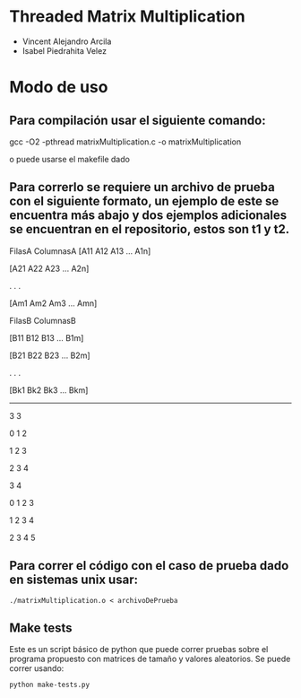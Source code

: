 # Threaded Matrix Multiplication

- Vincent Alejandro Arcila
- Isabel Piedrahita Velez

# Modo de uso

## Para compilación usar el siguiente comando:

  gcc -O2 -pthread matrixMultiplication.c -o matrixMultiplication
  
  o puede usarse el makefile dado

## Para correrlo se requiere un archivo de prueba con el siguiente formato, un ejemplo de este se encuentra más abajo y dos ejemplos adicionales se encuentran en el repositorio, estos son t1 y t2.

FilasA ColumnasA
[A11 A12 A13 … A1n]

[A21 A22 A23 … A2n]

.
.
.

[Am1 Am2 Am3 … Amn]

FilasB ColumnasB

[B11 B12 B13 … B1m]

[B21 B22 B23 … B2m]

.
.
.

[Bk1 Bk2 Bk3 … Bkm]

--------------------

3 3 

0 1 2 

1 2 3 

2 3 4 

3 4 

0 1 2 3

1 2 3 4

2 3 4 5


## Para correr el código con el caso de prueba dado en sistemas unix usar:

	./matrixMultiplication.o < archivoDePrueba
	
## Make tests

Este es un script básico de python que puede correr pruebas sobre el programa propuesto con matrices de tamaño y valores aleatorios. Se puede correr usando:

	python make-tests.py
